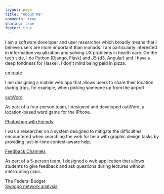 ```yaml
---
layout: page
title: "About Me"
comments: true
sharing: true
footer: true
---
```

I am a software developer and user researcher which broadly means that I believe
users are more important than monads. I am particularly interested in
information visualization and solving UX problems in health care. On the
tech side, I do Python (Django, Flask) and JS (d3, Angular) and I have a
deep fondness for Haskell. I don't mind being paid in pizza.

<div class="grid">
  <div class="cell">
    <div class="cell-inner">
      <div class="badge">
        <a href="enroute.html">en route</a>
      </div>
      <p>I am designing a mobile web app that allows users to share
their location during trips, for example, when picking someone up from
the airport</p>
    </div>
  </div>
  <div class="cell">
    <div class="cell-inner">
      <div class="badge">
        <a href="outword.html">outWord</a>
      </div>
      <p>As part of a four-person team, I designed and developed
outWord, a location-based word game for the iPhone.</p>
    </div>
  </div>
  <div class="cell">
    <div class="cell-inner">
      <div class="badge">
        <a href="photoshop.html">Photoshop with Friends</a>
      </div>
      <p>I was a researcher on a system designed to mitigate the
difficulties encountered when searching the web for help with graphic
design tasks by providing just-in-time context-aware help.</p>
    </div>
  </div>
  <div class="cell">
    <div class="cell-inner">
      <div class="badge">
        <a href="feedback.html">Feedback Channels</a>
      </div>
      <p>As part of a 5-person team, I designed a web application that
allows students to give feedback and ask questions during lectures
without interrupting class</p>
    </div>
  </div>
  <div class="cell">
    <div class="cell-inner">
      <div class="badge">
        The Federal Budget
      </div>
    </div>
  </div>
  <div class="cell">
    <div class="cell-inner">
      <div class="badge">
        <a href="swoopo.html">Swoopo network analysis</a>
      </div>
    </div>
  </div>
</div>

